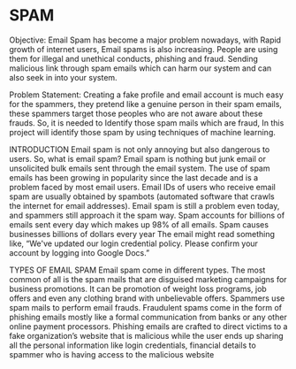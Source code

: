 # SPAM
Objective:
Email Spam has become a major problem nowadays, with Rapid growth of internet users, Email spams is also increasing. People are using them for illegal and unethical conducts, phishing and fraud. Sending malicious link through spam emails which can harm our system and can also seek in into your system.

 Problem Statement:
Creating a fake profile and email account is much easy for the spammers, they pretend like a genuine person in their spam emails, these spammers target those peoples who are not aware about these frauds. So, it is needed to Identify those spam mails which are fraud, In this project will identify those spam by using techniques of machine learning.

INTRODUCTION 
Email spam is not only annoying but also dangerous to users. So, what is email spam? Email spam is nothing but junk email or unsolicited bulk emails sent through the email system.
The use of spam emails has been growing in popularity since the last decade and is a problem faced by most email users. Email IDs of users who receive email spam are usually obtained by spambots (automated software that crawls the internet for email addresses).
Email spam is still a problem even today, and spammers still approach it the spam way. Spam accounts for billions of emails sent every day which makes up 98% of all emails. Spam causes businesses billions of dollars every year
The email might read something like, “We've updated our login credential policy. Please confirm your account by logging into Google Docs.” 

TYPES OF EMAIL SPAM
Email spam come in different types. The most common of all is the spam mails that are disguised marketing campaigns for business promotions. It can be promotion of weight loss programs, job offers and even any clothing brand with unbelievable offers.
Spammers use spam mails to perform email frauds. Fraudulent spams come in the form of phishing emails mostly like a formal communication from banks or any other online payment processors. Phishing emails are crafted to direct victims to a fake organization’s website that is malicious while the user ends up sharing all the personal information like login credentials, financial details to spammer who is having access to the malicious website
